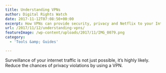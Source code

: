 ```yaml
---
title: Understanding VPNs
author: Digital Rights Watch
date: 2017-11-12T07:08:50+00:00
excerpt: How VPNs can provide security, privacy and Netflix to your Internet connection
url: /2017/11/12/understanding-vpns/
featureImage: /wp-content/uploads/2017/11/IMG_0079.png
category:
  - 'Tools &amp; Guides'

---
```

Surveillance of your internet traffic is not just possible, it&#8217;s highly likely. Reduce the chances of privacy violations by using a VPN.
